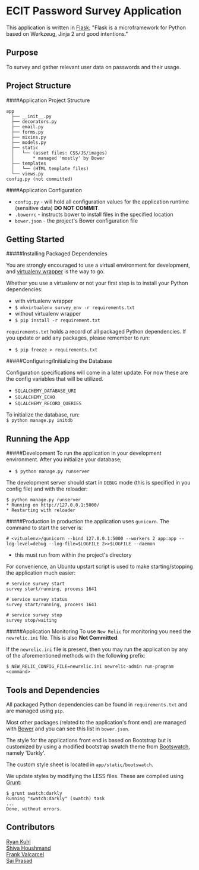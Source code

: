 ECIT Password Survey Application
==================

This application is written in [Flask](http://flask.pocoo.org);
"Flask is a microframework for Python based on Werkzeug, Jinja 2 and good intentions."

Purpose
------------------
To survey and gather relevant user data on passwords and their usage.


Project Structure
------------------
####Application Project Structure
```
app
  ├── __init__.py
  ├── decorators.py
  ├── email.py
  ├── forms.py
  ├── mixins.py
  ├── models.py
  ├── static
  │   └── (asset files: CSS/JS/images)
  │       * managed 'mostly' by Bower
  ├── templates
  │   └── (HTML template files)
  └── views.py
config.py (not committed)
```

####Application Configuration
 * `config.py` - will hold all configuration values for the application runtime (sensitive data) **DO NOT COMMIT**.
 * `.bowerrc` - instructs bower to install files in the specified location
 * `bower.json` - the project's Bower configuration file


Getting Started
------------------

#####Installing Packaged Dependencies

You are strongly encouraged to use a virtual environment for development, and [virtualenv wrapper](http://virtualenvwrapper.readthedocs.org/en/latest/) is the way to go.

Whether you use a virtualenv or not your first step is to install your Python dependencies:
 * with virtualenv wrapper
  * `$ mkvirtualenv survey_env -r requirements.txt`
 * without virtualenv wrapper
  * `$ pip install -r requirement.txt`

`requirements.txt` holds a record of all packaged Python dependencies. If you update or add any packages, please remember to run:
 * `$ pip freeze > requirements.txt`

#####Configuring/Initializing the Database

Configuration specifications will come in a later update. For now these are the config variables that will be utilized.
 * `SQLALCHEMY_DATABASE_URI`
 * `SQLALCHEMY_ECHO`
 * `SQLALCHEMY_RECORD_QUERIES`

To initialize the database, run:<br>
`$ python manage.py initdb`

Running the App
------------------

#####Development
To run the application in your development environment. After you initialize your database;
 * `$ python manage.py runserver`

The development server should start in `DEBUG` mode (this is specified in you config file) and with the reloader:
```
$ python manage.py runserver
* Running on http://127.0.0.1:5000/
* Restarting with reloader
```

#####Production
In production the application uses `gunicorn`. The command to start the server is:
```
# <vitualenv>/gunicorn --bind 127.0.0.1:5000 --workers 2 app:app --log-level=debug --log-file=$LOGFILE 2>>$LOGFILE --daemon
```
 * this must run from within the project's directory

For convenience, an Ubuntu upstart script is used to make starting/stopping the application much easier:
```
# service survey start
survey start/running, process 1641

# service survey status
survey start/running, process 1641

# service survey stop
survey stop/waiting
```

#####Application Monitoring
To use `New Relic` for monitoring you need the `newrelic.ini` file. This is also **Not Committed**.

If the `newrelic.ini` file is present, then you may run the application by any of the aforementioned methods with the following prefix:
```
$ NEW_RELIC_CONFIG_FILE=newrelic.ini newrelic-admin run-program <command>
```


Tools and Dependencies
------------------

All packaged Python dependencies can be found in `requirements.txt` and are managed using `pip`.

Most other packages (related to the application's front end) are managed with [Bower](http://bower.io/) and you can see this list in `bower.json`.

The style for the applications front end is based on Bootstrap but is customized by using a modified bootstrap swatch theme from [Bootswatch](http://bootswatch.com), namely 'Darkly'.

The custom style sheet is located in `app/static/bootswatch`.

We update styles by modifying the LESS files. These are compiled using [Grunt](http://gruntjs.com/):
```
$ grunt swatch:darkly
Running "swatch:darkly" (swatch) task
...
Done, without errors.
```


Contributors
------------------

[Ryan Kuhl](https://github.com/rkk09c)<br>
[Shiva Houshmand](https://github.com/shibba)<br>
[Frank Valcarcel](https://github.com/frankv)<br>
[Sai Prasad](https://github.com/saiprasadsetty)<br>